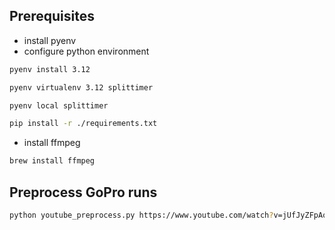 
## Prerequisites

- install pyenv
- configure python environment

```bash
pyenv install 3.12

pyenv virtualenv 3.12 splittimer

pyenv local splittimer

pip install -r ./requirements.txt
```

- install ffmpeg

```bash
brew install ffmpeg
```

## Preprocess GoPro runs

```bash
python youtube_preprocess.py https://www.youtube.com/watch?v=jUfJyZFpAoY&t=63s&ab_channel=GoProBike
```